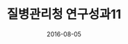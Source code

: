 ---
title:  "질병관리청 연구성과11"
date:   2016-08-05
sourceUrl: https://kdca.go.kr/board/board.es?mid=a40801000000&bid=0050
---